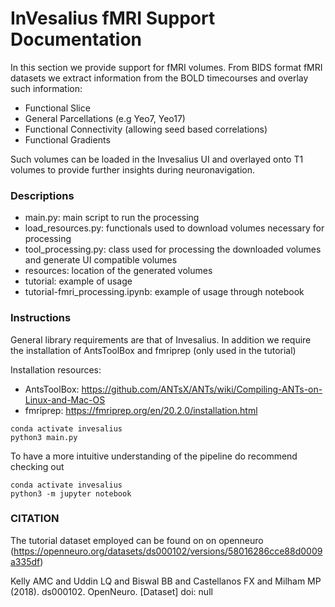 # InVesalius fMRI Support Documentation

In this section we provide support for fMRI volumes. From BIDS format fMRI datasets we extract information from the BOLD timecourses and overlay such information:

- Functional Slice
- General Parcellations (e.g Yeo7, Yeo17)
- Functional Connectivity (allowing seed based correlations)
- Functional Gradients

Such volumes can be loaded in the Invesalius UI and overlayed onto T1 volumes to provide further insights during neuronavigation.

### Descriptions
- main.py: main script to run the processing
- load_resources.py: functionals used to download volumes necessary for processing
- tool_processing.py: class used for processing the downloaded volumes and generate UI compatible volumes
- resources: location of the generated volumes
- tutorial: example of usage
- tutorial-fmri_processing.ipynb: example of usage through notebook
  


### Instructions
General library requirements are that of Invesalius.
In addition we require the installation of AntsToolBox and fmriprep (only used in the tutorial)

Installation resources:
- AntsToolBox: https://github.com/ANTsX/ANTs/wiki/Compiling-ANTs-on-Linux-and-Mac-OS
- fmriprep: https://fmriprep.org/en/20.2.0/installation.html

```console
conda activate invesalius
python3 main.py
```

To have a more intuitive understanding of the pipeline do recommend checking out

```console
conda activate invesalius
python3 -m jupyter notebook
```

### CITATION
The tutorial dataset employed can be found on on openneuro (https://openneuro.org/datasets/ds000102/versions/58016286cce88d0009a335df)

Kelly AMC and Uddin LQ and Biswal BB and Castellanos FX and Milham MP (2018). ds000102. OpenNeuro. [Dataset] doi: null